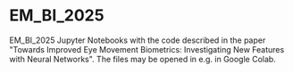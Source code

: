 # EM_BI_2025
EM_BI_2025 Jupyter Notebooks with the code described in the paper "Towards Improved Eye Movement Biometrics: Investigating New Features with Neural Networks". The files may be opened in e.g. in Google Colab.
